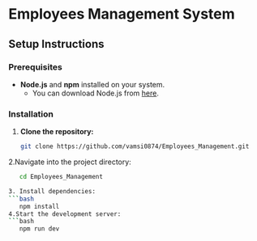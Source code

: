 # Employees Management System

## Setup Instructions

### Prerequisites

- **Node.js** and **npm** installed on your system.
  - You can download Node.js from [here](https://nodejs.org/).

### Installation

1. **Clone the repository:**
   ```bash
   git clone https://github.com/vamsi0874/Employees_Management.git

2.Navigate into the project directory:
```bash
   cd Employees_Management

3. Install dependencies:
```bash
   npm install
4.Start the development server:
```bash
   npm run dev
